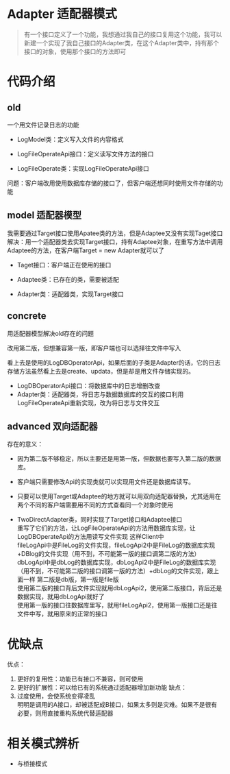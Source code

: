 # Adapter 适配器模式
> 有一个接口定义了一个功能，我想通过我自己的接口复用这个功能，我可以新建一个实现了我自己接口的Adapter类，在这个Adapter类中，持有那个接口的对象，使用那个接口的方法即可

# 代码介绍
## old
一个用文件记录日志的功能
- LogModel类：定义写入文件的内容格式

- LogFileOperateApi接口：定义读写文件方法的接口

- LogFileOperate类：实现LogFileOperateApi接口

问题：客户端改用使用数据库存储的接口了，但客户端还想同时使用文件存储的功能

## model 适配器模型
我需要通过Target接口使用Apatee类的方法，但是Adaptee又没有实现Taget接口
解决：用一个适配器类去实现Target接口，持有Adaptee对象，在重写方法中调用Adaptee的方法，在客户端Target = new Adapter就可以了

- Taget接口：客户端正在使用的接口

- Adaptee类：已存在的类，需要被适配

- Adapter类：适配器类，实现Target接口

## concrete
用适配器模型解决old存在的问题

改用第二版，但想兼容第一版，即客户端也可以选择往文件中写入

看上去是使用的LogDBOperatorApi，如果后面的子类是Adapter的话，它的日志存储方法虽然看上去是create、updata，但是却是用文件存储实现的。

- LogDBOperatorApi接口：将数据库中的日志增删改查
- Adapter类：适配器类，将日志与数据数据库的交互的接口利用LogFileOperateApi重新实现，改为将日志与文件交互

## advanced 双向适配器   
存在的意义：   
- 因为第二版不够稳定，所以主要还是用第一版，但数据也要写入第二版的数据库。   
- 客户端只需要修改Api的实现类就可以实现用文件还是数据库读写。   
- 只要可以使用Target或Adaptee的地方就可以用双向适配器替换，尤其适用在两个不同的客户端需要用不同的方式查看同一个对象时使用

- TwoDirectAdapter类，同时实现了Target接口和Adaptee接口   
重写了它们的方法，让LogFileOperateApi的方法用数据库实现，让LogDBOperateApi的方法用读写文件实现
这样Client中   
fileLogApi中是FileLog的文件实现，fileLogApi2中是FileLog的数据库实现+DBlog的文件实现（用不到，不可能第一版的接口调第二版的方法）   
dbLogApi中是dbLog的数据库实现，dbLogApi2中是FileLog的数据库实现（用不到，不可能第二版的接口调第一版的方法）+dbLog的文件实现，跟上面一样
第二版是db版，第一版是file版   
使用第二版的接口背后文件实现就用dbLogApi2，使用第二版接口，背后还是数据实现，就用dbLogApi就好了   
使用第一版的接口往数据库里写，就用fileLogApi2，使用第一版接口还是往文件中写，就用原来的正常的接口

# 优缺点
优点：   
1. 更好的复用性：功能已有接口不兼容，则可使用   
2. 更好的扩展性：可以给已有的系统通过适配器增加新功能
缺点：   
1. 过度使用，会使系统变得凌乱  
明明是调用的A接口，却被适配成B接口，如果太多则是灾难。如果不是很有必要，则用直接重构系统代替适配器

# 相关模式辨析

- 与桥接模式







